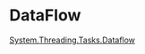 # DataFlow

[System.Threading.Tasks.Dataflow](https://msdn.microsoft.com/en-us/library/system.threading.tasks.dataflow(v=vs.110).aspx)
